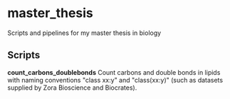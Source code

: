 # master_thesis
Scripts and pipelines for my master thesis in biology

## Scripts
**count_carbons_doublebonds** Count carbons and double bonds in lipids with naming conventions "class xx:y" and "class(xx:y)" (such as datasets supplied by Zora Bioscience and Biocrates). 
